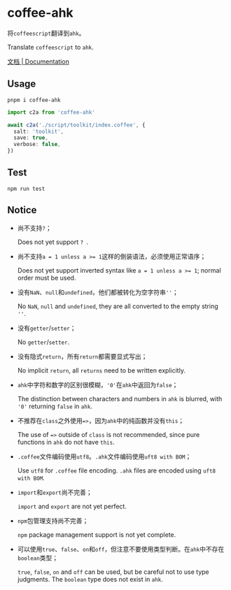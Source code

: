 # coffee-ahk

将`coffeescript`翻译到`ahk`。

Translate `coffeescript` to `ahk`.

[文档 | Documentation](./doc/documentation.md)

## Usage

```shell
pnpm i coffee-ahk
```

```typescript
import c2a from 'coffee-ahk'

await c2a('./script/toolkit/index.coffee', {
  salt: 'toolkit',
  save: true,
  verbose: false,
})
```

## Test

```shell
npm run test
```

## Notice

- 尚不支持`?`；

  Does not yet support `? `.

- 尚不支持`a = 1 unless a >= 1`这样的倒装语法，必须使用正常语序；

  Does not yet support inverted syntax like `a = 1 unless a >= 1`; normal order must be used.

- 没有`NaN`、`null`和`undefined`，他们都被转化为空字符串`''`；

  No `NaN`, `null` and `undefined`, they are all converted to the empty string `''`.

- 没有`getter`/`setter`；

  No `getter`/`setter`.

- 没有隐式`return`，所有`return`都需要显式写出；

  No implicit `return`, all `returns` need to be written explicitly.

- `ahk`中字符和数字的区别很模糊，`'0'`在`ahk`中返回为`false`；

  The distinction between characters and numbers in `ahk` is blurred, with `'0'` returning `false` in `ahk`.

- 不推荐在`class`之外使用`=>`，因为`ahk`中的纯函数并没有`this`；

  The use of `=>` outside of `class` is not recommended, since pure functions in `ahk` do not have `this`.

- `.coffee`文件编码使用`utf8`。`.ahk`文件编码使用`uft8 with BOM`；

  Use `utf8` for `.coffee` file encoding. `.ahk` files are encoded using `uft8 with BOM`.

- `import`和`export`尚不完善；

  `import` and `export` are not yet perfect.

- `npm`包管理支持尚不完善；

  `npm` package management support is not yet complete.

- 可以使用`true`、`false`、`on`和`off`，但注意不要使用类型判断。在`ahk`中不存在`boolean`类型；

  `true`, `false`, `on` and `off` can be used, but be careful not to use type judgments. The `boolean` type does not exist in `ahk`.
